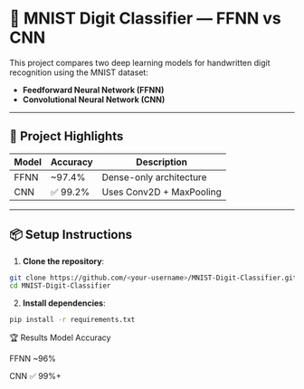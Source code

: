 # 🧠 MNIST Digit Classifier — FFNN vs CNN

This project compares two deep learning models for handwritten digit recognition using the MNIST dataset:
- **Feedforward Neural Network (FFNN)**
- **Convolutional Neural Network (CNN)**

---

## 🚀 Project Highlights

| Model | Accuracy | Description |
|-------|----------|-------------|
| FFNN  | ~97.4%   | Dense-only architecture |
| CNN   | ✅ 99.2% | Uses Conv2D + MaxPooling |


---

## 📦 Setup Instructions

1. **Clone the repository**:
```bash
git clone https://github.com/<your-username>/MNIST-Digit-Classifier.git
cd MNIST-Digit-Classifier
```
2. **Install dependencies**:

```bash
pip install -r requirements.txt
```

🏆 Results
Model	Accuracy  

FFNN	~96%

CNN	✅ 99%+
